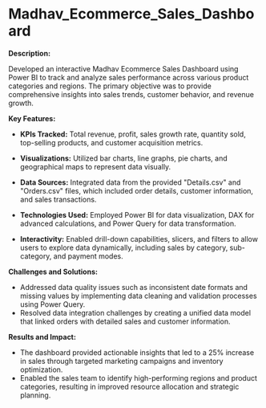 # Madhav_Ecommerce_Sales_Dashboard

****Description:****

Developed an interactive Madhav Ecommerce Sales Dashboard using Power BI to track and analyze sales performance across various product categories and regions. The primary objective was to provide comprehensive insights into sales trends, customer behavior, and revenue growth.

****Key Features:****

* **KPIs Tracked:** Total revenue, profit, sales growth rate, quantity sold, top-selling products, and customer acquisition metrics.

* **Visualizations:** Utilized bar charts, line graphs, pie charts, and geographical maps to represent data visually.

* **Data Sources:** Integrated data from the provided "Details.csv" and "Orders.csv" files, which included order details, customer information, and sales transactions.

* **Technologies Used:** Employed Power BI for data visualization, DAX for advanced calculations, and Power Query for data transformation.

* **Interactivity:** Enabled drill-down capabilities, slicers, and filters to allow users to explore data dynamically, including sales by category, sub-category, and payment modes.

****Challenges and Solutions:****

* Addressed data quality issues such as inconsistent date formats and missing values by implementing data cleaning and validation processes using Power Query.
* Resolved data integration challenges by creating a unified data model that linked orders with detailed sales and customer information.

****Results and Impact:****

* The dashboard provided actionable insights that led to a 25% increase in sales through targeted marketing campaigns and inventory optimization.
* Enabled the sales team to identify high-performing regions and product categories, resulting in improved resource allocation and strategic planning.


